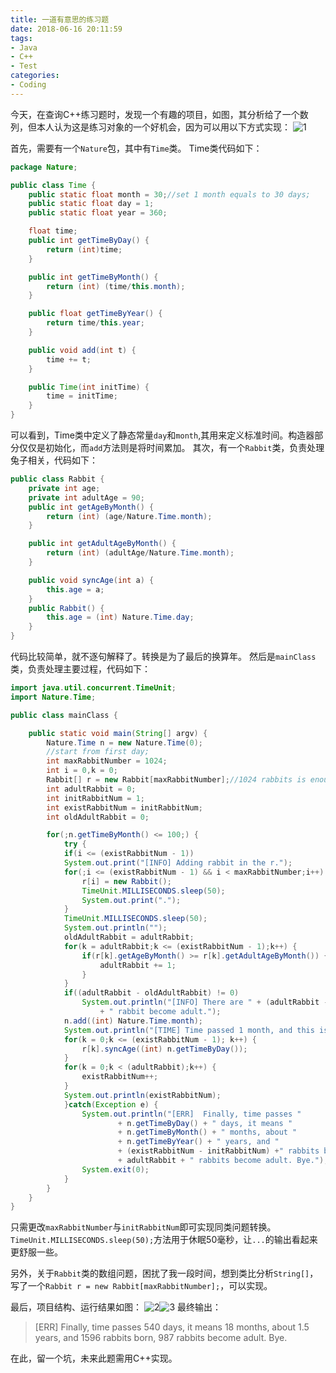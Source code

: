 ```yaml
---
title: 一道有意思的练习题
date: 2018-06-16 20:11:59
tags:
- Java
- C++
- Test
categories:
- Coding
---
```


今天，在查询C++练习题时，发现一个有趣的项目，如图，其分析给了一个数列，但本人认为这是练习对象的一个好机会，因为可以用以下方式实现：
![1]

<!--more-->
首先，需要有一个`Nature`包，其中有`Time`类。
Time类代码如下：
```java
package Nature;

public class Time {
	public static float month = 30;//set 1 month equals to 30 days;
	public static float day = 1;
	public static float year = 360;

	float time;
	public int getTimeByDay() {
		return (int)time;
	}

	public int getTimeByMonth() {
		return (int) (time/this.month);
	}

	public float getTimeByYear() {
		return time/this.year;
	}

	public void add(int t) {
		time += t;
	}

	public Time(int initTime) {
		time = initTime;
	}
}
```
可以看到，Time类中定义了静态常量`day`和`month`,其用来定义标准时间。构造器部分仅仅是初始化，而`add`方法则是将时间累加。
其次，有一个`Rabbit`类，负责处理兔子相关，代码如下：
```java
public class Rabbit {
	private int age;
	private int adultAge = 90;
	public int getAgeByMonth() {
		return (int) (age/Nature.Time.month);
	}

	public int getAdultAgeByMonth() {
		return (int) (adultAge/Nature.Time.month);
	}

	public void syncAge(int a) {
		this.age = a;
	}
	public Rabbit() {
		this.age = (int) Nature.Time.day;
	}
}
```
代码比较简单，就不逐句解释了。转换是为了最后的换算年。
然后是`mainClass`类，负责处理主要过程，代码如下：
```java
import java.util.concurrent.TimeUnit;
import Nature.Time;

public class mainClass {

	public static void main(String[] argv) {
		Nature.Time n = new Nature.Time(0);
		//start from first day;
		int maxRabbitNumber = 1024;
		int i = 0,k = 0;
		Rabbit[] r = new Rabbit[maxRabbitNumber];//1024 rabbits is enough;
		int adultRabbit = 0;
		int initRabbitNum = 1;
		int existRabbitNum = initRabbitNum;
		int oldAdultRabbit = 0;

		for(;n.getTimeByMonth() <= 100;) {
			try {
  			if(i <= (existRabbitNum - 1))
  			System.out.print("[INFO] Adding rabbit in the r.");
  			for(;i <= (existRabbitNum - 1) && i < maxRabbitNumber;i++) {
  				r[i] = new Rabbit();
  				TimeUnit.MILLISECONDS.sleep(50);
  				System.out.print(".");
  			}
  			TimeUnit.MILLISECONDS.sleep(50);
  			System.out.println("");
  			oldAdultRabbit = adultRabbit;
  			for(k = adultRabbit;k <= (existRabbitNum - 1);k++) {
  				if(r[k].getAgeByMonth() >= r[k].getAdultAgeByMonth()) {
  					adultRabbit += 1;
  				}
  			}
  			if((adultRabbit - oldAdultRabbit) != 0)
  				System.out.println("[INFO] There are " + (adultRabbit - oldAdultRabbit)
  					+ " rabbit become adult.");
  			n.add((int) Nature.Time.month);
  			System.out.println("[TIME] Time passed 1 month, and this is "+ n.getTimeByMonth() +" month.");
  			for(k = 0;k <= (existRabbitNum - 1); k++) {
  				r[k].syncAge((int) n.getTimeByDay());
  			}
  			for(k = 0;k < (adultRabbit);k++) {
  				existRabbitNum++;
  			}
  			System.out.println(existRabbitNum);
			}catch(Exception e) {
				System.out.println("[ERR]  Finally, time passes "
						+ n.getTimeByDay() + " days, it means "
						+ n.getTimeByMonth() + " months, about "
						+ n.getTimeByYear() + " years, and "
						+ (existRabbitNum - initRabbitNum) +" rabbits born, "
						+ adultRabbit + " rabbits become adult. Bye.");
				System.exit(0);
			}		
		}
	}
}
```
只需更改`maxRabbitNumber`与`initRabbitNum`即可实现同类问题转换。`TimeUnit.MILLISECONDS.sleep(50);`方法用于休眠50毫秒，让`...`的输出看起来更舒服一些。

另外，关于`Rabbit`类的数组问题，困扰了我一段时间，想到类比分析`String[]`，写了一个`Rabbit r = new Rabbit[maxRabbitNumber];`，可以实现。

最后，项目结构、运行结果如图：
![2]![3]
最终输出：
> [ERR]  Finally, time passes 540 days, it means 18 months, about 1.5 years, and 1596 rabbits born, 987 rabbits become adult. Bye.



在此，留一个坑，未来此题需用C++实现。

[1]: http://7xju1y.com1.z0.glb.clouddn.com/20180616201519_RkUjPM_WX20180616-201510.png
[2]: http://7xju1y.com1.z0.glb.clouddn.com/20180616202700_gEx2og_WX20180616-202648.png
[3]: http://7xju1y.com1.z0.glb.clouddn.com/20180616231102_3GUJs4_WX20180616-231054.png

